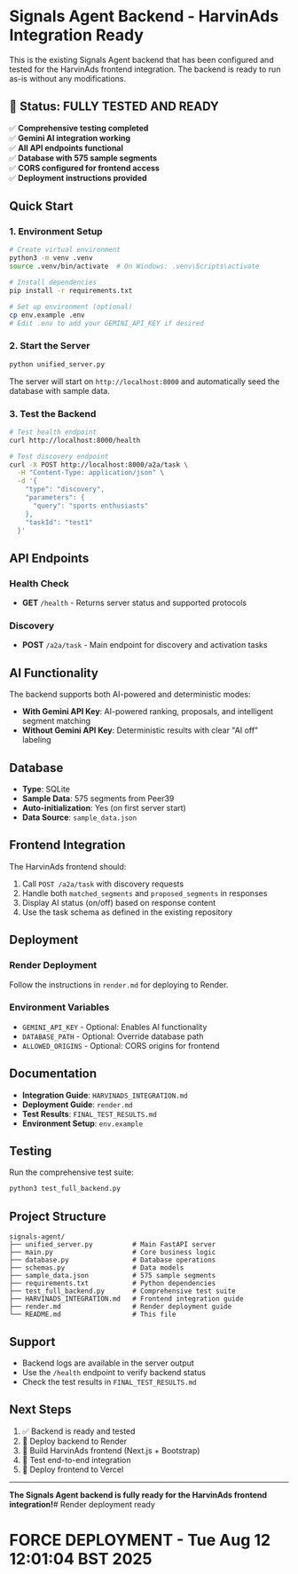 # Signals Agent Backend - HarvinAds Integration Ready

This is the existing Signals Agent backend that has been configured and tested for the HarvinAds frontend integration. The backend is ready to run as-is without any modifications.

## 🎉 Status: FULLY TESTED AND READY

✅ **Comprehensive testing completed**  
✅ **Gemini AI integration working**  
✅ **All API endpoints functional**  
✅ **Database with 575 sample segments**  
✅ **CORS configured for frontend access**  
✅ **Deployment instructions provided**  

## Quick Start

### 1. Environment Setup

```bash
# Create virtual environment
python3 -m venv .venv
source .venv/bin/activate  # On Windows: .venv\Scripts\activate

# Install dependencies
pip install -r requirements.txt

# Set up environment (optional)
cp env.example .env
# Edit .env to add your GEMINI_API_KEY if desired
```

### 2. Start the Server

```bash
python unified_server.py
```

The server will start on `http://localhost:8000` and automatically seed the database with sample data.

### 3. Test the Backend

```bash
# Test health endpoint
curl http://localhost:8000/health

# Test discovery endpoint
curl -X POST http://localhost:8000/a2a/task \
  -H "Content-Type: application/json" \
  -d '{
    "type": "discovery",
    "parameters": {
      "query": "sports enthusiasts"
    },
    "taskId": "test1"
  }'
```

## API Endpoints

### Health Check
- **GET** `/health` - Returns server status and supported protocols

### Discovery
- **POST** `/a2a/task` - Main endpoint for discovery and activation tasks

## AI Functionality

The backend supports both AI-powered and deterministic modes:

- **With Gemini API Key**: AI-powered ranking, proposals, and intelligent segment matching
- **Without Gemini API Key**: Deterministic results with clear "AI off" labeling

## Database

- **Type**: SQLite
- **Sample Data**: 575 segments from Peer39
- **Auto-initialization**: Yes (on first server start)
- **Data Source**: `sample_data.json`

## Frontend Integration

The HarvinAds frontend should:

1. Call `POST /a2a/task` with discovery requests
2. Handle both `matched_segments` and `proposed_segments` in responses
3. Display AI status (on/off) based on response content
4. Use the task schema as defined in the existing repository

## Deployment

### Render Deployment
Follow the instructions in `render.md` for deploying to Render.

### Environment Variables
- `GEMINI_API_KEY` - Optional: Enables AI functionality
- `DATABASE_PATH` - Optional: Override database path
- `ALLOWED_ORIGINS` - Optional: CORS origins for frontend

## Documentation

- **Integration Guide**: `HARVINADS_INTEGRATION.md`
- **Deployment Guide**: `render.md`
- **Test Results**: `FINAL_TEST_RESULTS.md`
- **Environment Setup**: `env.example`

## Testing

Run the comprehensive test suite:

```bash
python3 test_full_backend.py
```

## Project Structure

```
signals-agent/
├── unified_server.py          # Main FastAPI server
├── main.py                    # Core business logic
├── database.py                # Database operations
├── schemas.py                 # Data models
├── sample_data.json           # 575 sample segments
├── requirements.txt           # Python dependencies
├── test_full_backend.py       # Comprehensive test suite
├── HARVINADS_INTEGRATION.md   # Frontend integration guide
├── render.md                  # Render deployment guide
└── README.md                  # This file
```

## Support

- Backend logs are available in the server output
- Use the `/health` endpoint to verify backend status
- Check the test results in `FINAL_TEST_RESULTS.md`

## Next Steps

1. ✅ Backend is ready and tested
2. 🔄 Deploy backend to Render
3. 🔄 Build HarvinAds frontend (Next.js + Bootstrap)
4. 🔄 Test end-to-end integration
5. 🔄 Deploy frontend to Vercel

---

**The Signals Agent backend is fully ready for the HarvinAds frontend integration!**# Render deployment ready
# FORCE DEPLOYMENT - Tue Aug 12 12:01:04 BST 2025
